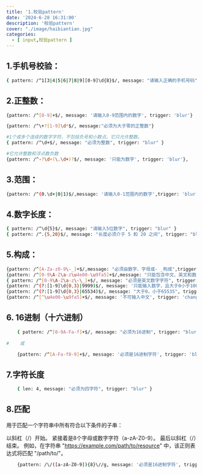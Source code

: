 ```yaml
---
title: '1.校验pattern'
date: '2024-6-28 16:31:00'
description: '校验pattern'
cover: "./image/haibiantian.jpg"
categories:
  - [ input,校验pattern ]
---
```


## 1.手机号校验：

```bash
{ pattern: /^1[3|4|5|6|7|8|9][0-9]\d{8}$/, message: "请输入正确的手机号码", trigger: "blur" }
```

## 2.正整数：

```bash
{pattern: /^[0-9]+$/, message: '请输入0-9范围内的数字', trigger: 'blur'}

{pattern: /^\+?[1-9]\d*$/, message:"必须为大于零的正整数"}

#1个或多个连续的数字字符，不包括负号和小数点。它只允许整数。
{ pattern: /^\d+$/, message: "必须为整数", trigger: "blur" }

#它允许整数和浮点数负数
{pattern: /^-?\d+(\.\d+)?$/, message: '只能为数字', trigger: 'blur'},
```

## 3.范围：

```bash
{pattern: /^(0.\d+|0|1)$/,message: '请输入0-1范围内的数字',trigger: 'blur'}
```

## 4.数字长度：

```bash
{ pattern: /^\d{5}$/, message: "请输入5位数字", trigger: "blur" }
{ pattern: /^.{5,20}$/, message: "长度必须介于 5 和 20 之间", trigger: "blur" }
```

## 5.构成：

```bash
{pattern: /^[A-Za-z0-9\-_]+$/,message: "必须由数字、字母或- _构成",trigger: "blur",},
{pattern: /^[0-9\A-Z\a-z\u4e00-\u9fa5]+$/,message: "只能包含中文、英文和数字",trigger: "blur",}
{ pattern: /^[0-9\A-Z\a-z\-\_]+$/, message: "必须是英文数字字符", trigger: "blur" }
{pattern: /^(?:[1-9]\d{0,3}|9999)$/, message: '只能输入数字，且大于0小于10000', trigger: 'change'}
{pattern: /^(?:[1-9]\d{0,3}|65534)$/, message: "大于0，小于65535", trigger: "change"}
{pattern: /^[^\u4e00-\u9fa5]+$/, message: '不可输入中文', trigger: 'change'}
```

## 6. 16进制（十六进制）

```bash
    { pattern: /^[0-9A-Fa-f]+$/, message: "必须为16进制", trigger: "blur" },
    
#    或

    {pattern: /^[A-Fa-f0-9]+$/, message: '必须是16进制字符', trigger: 'blur'},
```

## 7.字符长度

```bash
    { len: 4, message: "必须为四字符", trigger: "blur" }
```
## 8.匹配
用于匹配一个字符串中所有符合以下条件的子串：

以斜杠（/）开始。
紧接着是8个字母或数字字符（a-zA-Z0-9）。
最后以斜杠（/）结束。
例如，在字符串 "https://example.com/path/to/resource" 中，该正则表达式将匹配 "/path/to/"。
```bash
    {pattern: /\/([a-zA-Z0-9]){8}\//g, message: '必须是16进制字符', trigger: 'blur'},
```
